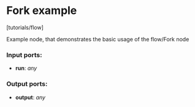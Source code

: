 # Fork example

[tutorials/flow]

Example node, that demonstrates the basic usage of the flow/Fork node

### Input ports:

* __run__: _any_



### Output ports:

* __output__: _any_




